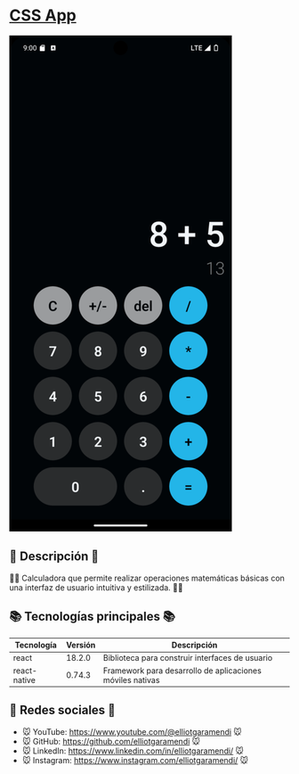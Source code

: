 # [CSS App](https://github.com/elliotgaramendi/devtalles/tree/develop/react-native/04-Calculator)

[![CSS App](./rn-04-Calculator.png)](https://github.com/elliotgaramendi/devtalles/tree/develop/react-native/04-Calculator)

## 📜 Descripción 📜

👨‍💻 Calculadora que permite realizar operaciones matemáticas básicas con una interfaz de usuario intuitiva y estilizada. 👨‍💻

## 📚 Tecnologías principales 📚

| Tecnología   | Versión | Descripción                                               |
| ------------ | ------- | --------------------------------------------------------- |
| react        | 18.2.0  | Biblioteca para construir interfaces de usuario           |
| react-native | 0.74.3  | Framework para desarrollo de aplicaciones móviles nativas |

## 🤗 Redes sociales 🤗

- 🐭 YouTube: https://www.youtube.com/@elliotgaramendi 🐭
- 🐭 GitHub: https://github.com/elliotgaramendi 🐭
- 🐭 LinkedIn: https://www.linkedin.com/in/elliotgaramendi/ 🐭
- 🐭 Instagram: https://www.instagram.com/elliotgaramendi/ 🐭
